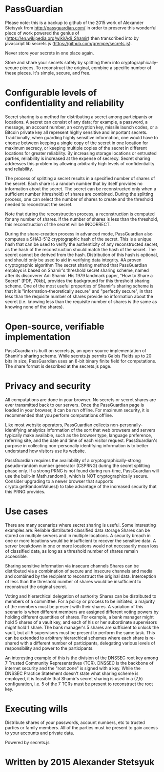 # PassGuardian

Please note: this is a backup to github of the 2015 work of Alexander Stetsyuk <alex AT passguardian.com> from http://passguardian.com/ in order to preserve this wonderful piece of work powered the genius of (https://en.wikipedia.org/wiki/Adi_Shamir) then transcribed into by javascript lib secrets.js (https://github.com/grempe/secrets.js).
  

Never store your secrets in one place again.

Store and share your secrets safely by splitting them into cryptographically-secure pieces. To reconstruct the original, combine a specific number of these pieces. It's simple, secure, and free.



# Configurable levels of confidentiality and reliability
Secret sharing is a method for distributing a secret among participants or locations. A secret can consist of any data; for example, a password, a message, an account number, an ecnryption key, missile launch codes, or a Bitcoin private key all represent highly sensitive and important secrets. Traditionally, when guarding highly sensitive information, one would have to choose between keeping a single copy of the secret in one location for maximum secrecy, or keeping multiple copies of the secret in different locations for greater reliability. By increasing storage locations or entrusted parties, reliability is increased at the expense of secrecy. Secret sharing addresses this problem by allowing arbitrarily high levels of confidentiality and reliability.

The process of splitting a secret results in a specified number of shares of the secret. Each share is a random number that by itself provides no information about the secret. The secret can be reconstructed only when a sufficient number (threshold) of shares are combined. During the splitting process, one can select the number of shares to create and the threshold needed to reconstruct the secret.

Note that during the reconstruction process, a reconstruction is computed for any number of shares. If the number of shares is less than the threshold, this reconstruction of the secret will be INCORRECT.

During the share-creation process in advanced mode, PassGuardian also computes a SHA3-512 cryptographic hash of the secret. This is a unique hash that can be used to verify the authenticity of any reconstructed secret, as the hash of the reconstruction should match the hash of the secret. The secret cannot be derived from the hash. Distribution of this hash is optional, and should only be used to aid in verifying data integrity.
#A proven cryptographic algorithm
The secret sharing method that PassGuardian employs is based on Shamir's threshold secret sharing scheme, named after its discoverer Adi Shamir. His 1979 landmark paper, "How to Share a Secret" [PDF, 70kb], provides the background for this threshold sharing scheme. One of the most useful properties of Shamir's sharing scheme is that it is "information-theoretically secure" and "perfectly secure", in that less than the requisite number of shares provide no information about the secret (i.e. knowing less than the requisite number of shares is the same as knowing none of the shares).

# Open-source, verifiable implementation
PassGuardian is built on secrets.js, an open-source implementation of Shamir's sharing scheme. While secrets.js permits Galois Fields up to 20 bits in size, PassGuardian uses an 8-bit binary finite field for computations. The share format is described at the secrets.js page.

# Privacy and security
All computations are done in your browser. No secrets or secret shares are ever transmitted back to our servers. Once the PassGuardian page is loaded in your browser, it can be run offline. For maximum security, it is recommended that you perform computations offline.

Like most website operators, PassGuardian collects non-personally-identifying analytics information of the sort that web browsers and servers typically make available, such as the browser type, language preference, referring site, and the date and time of each visitor request. PassGuardian's purpose in collecting non-personally identifying information is to better understand how visitors use its website.

PassGuardian requires the availability of a cryptographically-strong pseudo-random number generator (CSPRNG) during the secret splitting phase only. If a strong PRNG is not found during run-time, PassGuardian will use the built-in Math.random(), which is NOT cryptographically secure. Consider upgrading to a newer browser that supports crypto.getRandomValues() to take advantage of the increased security that this PRNG provides.



# Use cases
There are many scenarios where secret sharing is useful. Some interesting examples are:
Reliable distributed classified data storage
Shares can be stored on multiple servers and in multiple locations. A security breach in one or more locations would be insufficient to recover the sensitive data. A server breakdown in one or more locations would not necessarily mean loss of classified data, as long as a threshold number of shares remain accessible.

Sharing sensitive information via insecure channels
Shares can be distributed via a combination of secure and insecure channels and media and combined by the recipient to reconstruct the original data. Interception of less than the threshold number of shares would be insufficient to reconstruct the original secret.

Voting and hierarchical delegation of authority
Shares can be distributed to members of a committee. For a policy or process to be initiated, a majority of the members must be present with their shares. A variation of this scenario is when different members are assigned different voting powers by holding different quantities of shares. For example, a bank manager might hold 5 shares of a vault key, and each of his or her subordinate supervisors might hold 1 share. The bank manager's 5 shares are sufficient to unlock the vault, but all 5 supervisors must be present to perform the same task. This can be extended to arbitrary hierarchical schemes where each share is re-shared with a different number of participants, delegating various levels of responsibility and power to the participants.

An interesting example of this is the division of the DNSSEC root key among 7 Trusted Community Representatives (TCR). DNSSEC is the backbone of internet security and the "root zone" is signed with a key. While the DNSSEC Practice Statement doesn't state what sharing scheme is employed, it is feasible that Shamir's secret sharing is used in a (7,5) configuration, i.e. 5 of the 7 TCRs must be present to reconstruct the root key.

# Executing wills
Distribute shares of your passwords, account numbers, etc to trusted parties or family members. All of the parties must be present to gain access to your accounts and private data.



Powered by secrets.js
# Written by 2015 Alexander Stetsyuk <alex AT passguardian.com>
